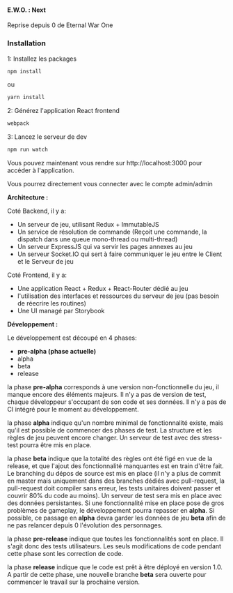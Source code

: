 #### E.W.O. :  Next

Reprise depuis 0 de Eternal War One

### Installation

1: Installez les packages

```bash
npm install
```

ou 

```bash
yarn install
```

2: Générez l'application React frontend

```bash
webpack
```

3: Lancez le serveur de dev

```bash
npm run watch
```

Vous pouvez maintenant vous rendre sur http://localhost:3000 pour accéder à l'application. 

Vous pourrez directement vous connecter avec le compte admin/admin

__Architecture :__

Coté Backend, il y a:
* Un serveur de jeu, utilisant Redux + ImmutableJS
* Un service de résolution de commande (Reçoit une commande, la dispatch dans une queue mono-thread ou multi-thread)
* Un serveur ExpressJS qui va servir les pages annexes au jeu
* Un serveur Socket.IO qui sert à faire communiquer le jeu entre le Client et le Serveur de jeu
  
 Coté Frontend, il y a:
 * Une application React + Redux + React-Router dédié au jeu
 * l'utilisation des interfaces et ressources du serveur de jeu (pas besoin de réecrire les routines)
 * Une UI managé par Storybook
 
 __Développement :__
 
 Le développement est découpé en 4 phases:
 * __pre-alpha (phase actuelle)__
 * alpha
 * beta
 * release
 
 la phase __pre-alpha__ corresponds à une version non-fonctionnelle du jeu, il manque encore des éléments majeurs. Il n'y a pas de version de test, chaque développeur s'occupant de son code et ses données. Il n'y a pas de CI intégré pour le moment au développement.
 
 la phase __alpha__ indique qu'un nombre minimal de fonctionnalité existe, mais qu'il est possible de commencer des phases de test. La structure et les règles de jeu peuvent encore changer. Un serveur de test avec des stress-test pourra être mis en place. 
 
 la phase __beta__ indique que la totalité des règles ont été figé en vue de la release, et que l'ajout des fonctionnalité manquantes est en train d'être fait. Le branching du dépos de source est mis en place (il n'y a plus de commit en master mais uniquement dans des branches dédiés avec pull-request, la pull-request doit compiler sans erreur, les tests unitaires doivent passer et couvrir 80% du code au moins). Un serveur de test sera mis en place avec des données persistantes. Si une fonctionnalité mise en place pose de gros problèmes de gameplay, le développement pourra repasser en __alpha__. Si possible, ce passage en __alpha__ devra garder les données de jeu __beta__ afin de ne pas relancer depuis 0 l'évolution des personnages.
 
 la phase __pre-release__ indique que toutes les fonctionnalités sont en place. Il s'agit donc des tests utilisateurs. Les seuls modifications de code pendant cette phase sont les correction de code.
 
 la phase __release__ indique que le code est prêt à être déployé en version 1.0. A partir de cette phase, une nouvelle branche __beta__ sera ouverte pour commencer le travail sur la prochaine version. 
